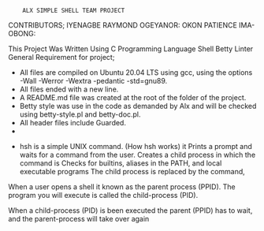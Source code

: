 		ALX SIMPLE SHELL TEAM PROJECT

CONTRIBUTORS;	 IYENAGBE RAYMOND OGEYANOR:
		 OKON PATIENCE IMA-OBONG:

This Project Was Written Using C Programming Language Shell Betty Linter
General Requirement for project;

* All files are compiled on Ubuntu 20.04 LTS using gcc, using the options -Wall -Werror -Wextra -pedantic -std=gnu89.
* All files ended with a new line.
* A README.md file was created at the root of the folder of the project.
* Betty style was use in the code as demanded by Alx and will be checked using betty-style.pl and betty-doc.pl.
* All header files  include Guarded.
* 

- hsh is a simple UNIX command.
(How hsh works) it Prints a prompt and waits for a command from the user.
Creates a child process in which the command is Checks for builtins, aliases in the PATH,
and local executable programs The child process is replaced by the command, 

When a user opens a shell it known as the parent process (PPID). 
The program you will execute is called the child-process (PID).

When a child-process (PID) is been executed the parent (PPID) has to wait,
and the parent-process will take over again 

